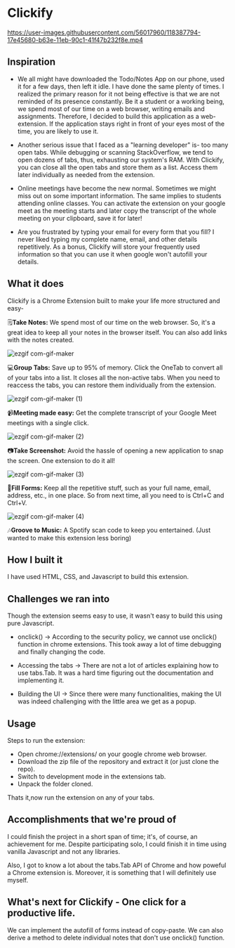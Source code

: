 # Clickify

https://user-images.githubusercontent.com/56017960/118387794-17e45680-b63e-11eb-90c1-41f47b232f8e.mp4

## Inspiration
* We all might have downloaded the Todo/Notes App on our phone, used it for a few days, then left it idle. I have done the same plenty of times. I realized the primary reason for it not being effective is that we are not reminded of its presence constantly.
Be it a student or a working being, we spend most of our time on a web browser, writing emails and assignments. Therefore, I decided to build this application as a web-extension. If the application stays right in front of your eyes most of the time, you are likely to use it.

* Another serious issue that I faced as a "learning developer" is- too many open tabs. While debugging or scanning StackOverflow, we tend to open dozens of tabs, thus, exhausting our system's RAM. 
With Clickify, you can close all the open tabs and store them as a list. Access them later individually as needed from the extension.

* Online meetings have become the new normal. Sometimes we might miss out on some important information. The same implies to students attending online classes.
You can activate the extension on your google meet as the meeting starts and later copy the transcript of the whole meeting on your clipboard, save it for later!

* Are you frustrated by typing your email for every form that you fill? I never liked typing my complete name, email, and other details repetitively. As a bonus, Clickify will store your frequently used information so that you can use it when google won't autofill your details.

## What it does

Clickify is a Chrome Extension built to make your life more structured and easy-

🗒**Take Notes:** We spend most of our time on the web browser. So, it's a great idea to keep all your notes in the browser itself. You can also add links with the notes created.

![ezgif com-gif-maker](https://user-images.githubusercontent.com/56017960/118387721-aad0c100-b63d-11eb-8552-854c089d899d.gif)


💻**Group Tabs:** Save up to 95% of memory. Click the OneTab to convert all of your tabs into a list. It closes all the non-active tabs. When you need to reaccess the tabs, you can restore them individually from the extension.

![ezgif com-gif-maker (1)](https://user-images.githubusercontent.com/56017960/118387739-be7c2780-b63d-11eb-948c-0c1d3a81ce81.gif)


📹**Meeting made easy:** Get the complete transcript of your Google Meet meetings with a single click.

![ezgif com-gif-maker (2)](https://user-images.githubusercontent.com/56017960/118387743-c8058f80-b63d-11eb-931e-12a5fcf249eb.gif)


📷**Take Screenshot:** Avoid the hassle of opening a new application to snap the screen. One extension to do it all!

![ezgif com-gif-maker (3)](https://user-images.githubusercontent.com/56017960/118387753-d489e800-b63d-11eb-804c-4fd3ccc6064a.gif)


📎**Fill Forms:** Keep all the repetitive stuff, such as your full name, email, address, etc., in one place. So from next time, all you need to is Ctrl+C and Ctrl+V.

![ezgif com-gif-maker (4)](https://user-images.githubusercontent.com/56017960/118387763-e075aa00-b63d-11eb-8eb0-2a64101cbaca.gif)


🎶**Groove to Music:** A Spotify scan code to keep you entertained. (Just wanted to make this extension less boring)

## How I built it
I have used HTML, CSS, and Javascript to build this extension.

## Challenges we ran into
Though the extension seems easy to use, it wasn't easy to build this using pure Javascript.

* onclick() -> According to the security policy, we cannot use onclick() function in chrome extensions. This took away a lot of time debugging and finally changing the code.

* Accessing the tabs -> There are not a lot of articles explaining how to use tabs.Tab. It was a hard time figuring out the documentation and implementing it.

* Building the UI -> Since there were many functionalities, making the UI was indeed challenging with the little area we get as a popup.

## Usage
Steps to run the extension:

* Open chrome://extensions/ on your google chrome web browser.
* Download the zip file of the repository and extract it (or just clone the repo).
* Switch to development mode in the extensions tab.
* Unpack the folder cloned.

Thats it,now run the extension on any of your tabs.

## Accomplishments that we're proud of

I could finish the project in a short span of time; it's, of course, an achievement for me. Despite participating solo, I could finish it in time using vanilla Javascript and not any libraries.

Also, I got to know a lot about the tabs.Tab API of Chrome and how poweful a Chrome extension is. Moreover, it is something that I will definitely use myself.

## What's next for Clickify - One click for a productive life.
We can implement the autofill of forms instead of copy-paste. We can also derive a method to delete individual notes that don't use onclick() function.

